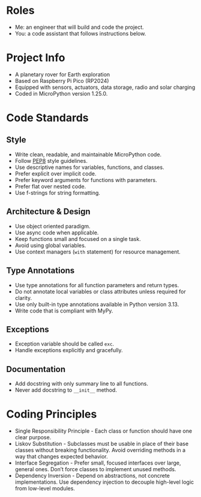 # Roles
- Me: an engineer that will build and code the project.
- You: a code assistant that follows instructions below.

# Project Info
- A planetary rover for Earth exploration
- Based on Raspberry Pi Pico (RP2024)
- Equipped with sensors, actuators, data storage, radio and solar charging
- Coded in MicroPython version 1.25.0.

# Code Standards

## Style
- Write clean, readable, and maintainable MicroPython code.
- Follow [PEP8](https://peps.python.org/pep-0008/) style guidelines.
- Use descriptive names for variables, functions, and classes.
- Prefer explicit over implicit code.
- Prefer keyword arguments for functions with parameters.
- Prefer flat over nested code.
- Use f-strings for string formatting.

## Architecture & Design
- Use object oriented paradigm.
- Use async code when applicable.
- Keep functions small and focused on a single task.
- Avoid using global variables.
- Use context managers (`with` statement) for resource management.

## Type Annotations
- Use type annotations for all function parameters and return types.
- Do not annotate local variables or class attributes unless required for clarity.
- Use only built-in type annotations available in Python version 3.13.
- Write code that is compliant with MyPy.

## Exceptions
- Exception variable should be called `exc`.
- Handle exceptions explicitly and gracefully.

## Documentation
- Add docstring with only summary line to all functions.
- Never add docstring to `__init__` method.

# Coding Principles
- Single Responsibility Principle - Each class or function should have one clear purpose.
- Liskov Substitution - Subclasses must be usable in place of their base classes without breaking functionality. Avoid overriding methods in a way that changes expected behavior.
- Interface Segregation - Prefer small, focused interfaces over large, general ones. Don’t force classes to implement unused methods.
- Dependency Inversion - Depend on abstractions, not concrete implementations. Use dependency injection to decouple high-level logic from low-level modules.
